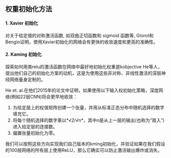 ## 权重初始化方法

#### 1. Xavier 初始化

对关于给定值的对称激活函数, 如双曲正切函数和 sigmoid 函数等, Glorot和Bengio证明，使用Xavier初始化的网络会有更快的收敛速度和更高的准确性。

#### 2. Kaming 初始化

探索如何用类relu的激活函数在网络中最好地初始化权重是kobjective He等人，提出他们自己的初始化方案的动机，这是为使用这些非对称、非线性激活的深层神经网络量身定制的。

He et. al.在他们2015年的论文中证明，如果使用以下输入权初始化策略，深度网络(例如22层CNN)将会更早地收敛：

1. 为给定层上的权值矩阵创建一个张量，并用从标准正态分布中随机选择的数字填充它。
2. 将每个随机选择的数字乘以*√*2/*√n*，其中*n*是从上一层的输出(也称为“扇入”)进入给定层的连接数。
3. 偏置张量初始化为零。

我们可以按照这些方向实现我们自己版本的kming初始化，并验证如果在我们假设的100层网络的所有层上使用ReLU，那么它确实可以防止激活输出爆炸或消失。